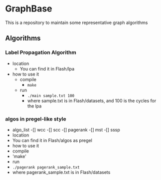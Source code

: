 # GraphBase
This is a repository to maintain some representative graph algorithms

## Algorithms
### Label Propagation Algorithm
* location
  * You can find it in Flash/lpa
* how to use it
  * compile
    * `make`
  * run
    * `./main sample.txt 100`
    * where sample.txt is in Flash/datasets, and 100 is the cycles for the lpa
### algos in pregel-like style
* algo_list
 -[] wcc
 -[] scc
 -[] pagerank
 -[] mst
 -[] sssp
* location
 * You can find it in Flash/algos as pregel
* how to use it
 * compile
  * 'make'
 * run
  * `./pagerank pagerank_sample.txt`
  * where pagerank_sample.txt is in Flash/datasets
